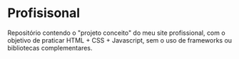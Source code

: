 # Profisisonal
Repositório contendo o "projeto conceito" do meu site profissional, com o objetivo de praticar HTML + CSS + Javascript, sem o uso de frameworks ou bibliotecas complementares.



